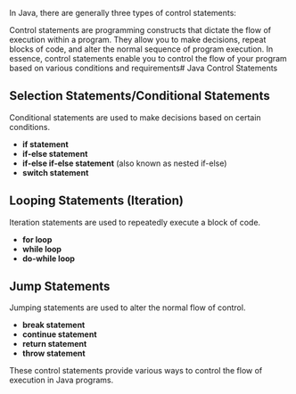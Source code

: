 In Java, there are generally three types of control statements:

Control statements are programming constructs that dictate the flow of execution within a program. They allow you to make decisions, repeat blocks of code, and alter the normal sequence of program execution. In essence, control statements enable you to control the flow of your program based on various conditions and requirements# Java Control Statements

## Selection Statements/Conditional Statements

Conditional statements are used to make decisions based on certain conditions.

- **if statement**
- **if-else statement**
- **if-else if-else statement** (also known as nested if-else)
- **switch statement**

## Looping Statements (Iteration)

Iteration statements are used to repeatedly execute a block of code.

- **for loop**
- **while loop**
- **do-while loop**

## Jump Statements

Jumping statements are used to alter the normal flow of control.

- **break statement**
- **continue statement**
- **return statement**
- **throw statement**

These control statements provide various ways to control the flow of execution in Java programs.
